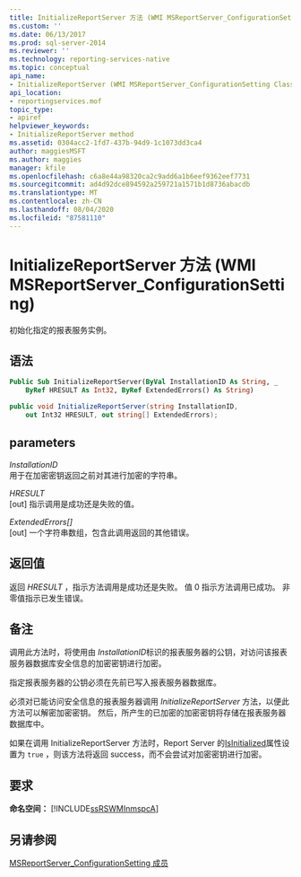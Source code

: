 ```yaml
---
title: InitializeReportServer 方法 (WMI MSReportServer_ConfigurationSetting) | Microsoft Docs
ms.custom: ''
ms.date: 06/13/2017
ms.prod: sql-server-2014
ms.reviewer: ''
ms.technology: reporting-services-native
ms.topic: conceptual
api_name:
- InitializeReportServer (WMI MSReportServer_ConfigurationSetting Class)
api_location:
- reportingservices.mof
topic_type:
- apiref
helpviewer_keywords:
- InitializeReportServer method
ms.assetid: 0304acc2-1fd7-437b-94d9-1c1073dd3ca4
author: maggiesMSFT
ms.author: maggies
manager: kfile
ms.openlocfilehash: c6a8e44a98320ca2c9add6a1b6eef9362eef7731
ms.sourcegitcommit: ad4d92dce894592a259721a1571b1d8736abacdb
ms.translationtype: MT
ms.contentlocale: zh-CN
ms.lasthandoff: 08/04/2020
ms.locfileid: "87581110"
---
```

# <a name="initializereportserver-method-wmi-msreportserver_configurationsetting"></a>InitializeReportServer 方法 (WMI MSReportServer_ConfigurationSetting)
  初始化指定的报表服务实例。  
  
## <a name="syntax"></a>语法  
  
```vb  
Public Sub InitializeReportServer(ByVal InstallationID As String, _  
    ByRef HRESULT As Int32, ByRef ExtendedErrors() As String)  
```  
  
```csharp  
public void InitializeReportServer(string InstallationID,   
    out Int32 HRESULT, out string[] ExtendedErrors);  
```  
  
## <a name="parameters"></a>parameters  
 *InstallationID*  
 用于在加密密钥返回之前对其进行加密的字符串。  
  
 *HRESULT*  
 [out] 指示调用是成功还是失败的值。  
  
 *ExtendedErrors[]*  
 [out] 一个字符串数组，包含此调用返回的其他错误。  
  
## <a name="return-value"></a>返回值  
 返回 *HRESULT* ，指示方法调用是成功还是失败。 值 0 指示方法调用已成功。 非零值指示已发生错误。  
  
## <a name="remarks"></a>备注  
 调用此方法时，将使用由 *InstallationID*标识的报表服务器的公钥，对访问该报表服务器数据库安全信息的加密密钥进行加密。  
  
 指定报表服务器的公钥必须在先前已写入报表服务器数据库。  
  
 必须对已能访问安全信息的报表服务器调用 *InitializeReportServer* 方法，以便此方法可以解密加密密钥。 然后，所产生的已加密的加密密钥将存储在报表服务器数据库中。  
  
 如果在调用 InitializeReportServer 方法时，Report Server 的[IsInitialized](configurationsetting-property-isinitialized.md)属性设置为 `true` ，则该方法将返回 success，而不会尝试对加密密钥进行加密。  
  
## <a name="requirements"></a>要求  
 **命名空间：** [!INCLUDE[ssRSWMInmspcA](../../includes/ssrswminmspca-md.md)]  
  
## <a name="see-also"></a>另请参阅  
 [MSReportServer_ConfigurationSetting 成员](msreportserver-configurationsetting-members.md)  
  
  
